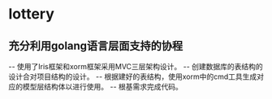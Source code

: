 # lottery
## 充分利用golang语言层面支持的协程
-- 使用了Iris框架和xorm框架采用MVC三层架构设计。
-- 创建数据库的表结构的设计合对项目结构的设计。
-- 根据建好的表结构，使用xorm中的cmd工具生成对应的模型层结构体以进行使用。
-- 根基需求完成代码。
